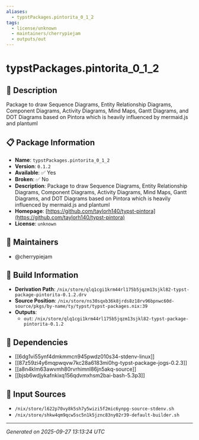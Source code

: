 ```yaml
---
aliases:
  - typstPackages.pintorita_0_1_2
tags:
  - license/unknown
  - maintainers/cherrypiejam
  - outputs/out
---
```


# typstPackages.pintorita_0_1_2

## 📝 Description

Package to draw Sequence Diagrams, Entity Relationship Diagrams, Component Diagrams, Activity Diagrams, Mind Maps, Gantt Diagrams, and DOT Diagrams based on Pintora which is heavily influenced by mermaid.js and plantuml

## 📋 Package Information

- **Name**: `typstPackages.pintorita_0_1_2`
- **Version**: `0.1.2`
- **Available**: ✅ Yes
- **Broken**: ✅ No
- **Description**: Package to draw Sequence Diagrams, Entity Relationship Diagrams, Component Diagrams, Activity Diagrams, Mind Maps, Gantt Diagrams, and DOT Diagrams based on Pintora which is heavily influenced by mermaid.js and plantuml
- **Homepage**: [https://github.com/taylorh140/typst-pintora](https://github.com/taylorh140/typst-pintora)
- **License**: `unknown`
## 👥 Maintainers

- @cherrypiejam


## 🔧 Build Information

- **Derivation Path**: `/nix/store/qlq1cgi1krm44rl175b5jqzm13sjkl82-typst-package-pintorita-0.1.2.drv`
- **Source Position**: `/nix/store/ns30sqxb36k8jrds8z18rv96bpnwc60d-source/pkgs/by-name/ty/typst/typst-packages.nix:39`
- **Outputs**:
  - `out`:  `/nix/store/qlq1cgi1krm44rl175b5jqzm13sjkl82-typst-package-pintorita-0.1.2`

## 🔗 Dependencies

- [[6dg1vi55ynf4dmkmmcn945pwdz010s34-stdenv-linux]]
- [[87z59zi4y6mqpwqvw7kc28a6183mi0hg-typst-package-jogs-0.2.3]]
- [[a8n4klm63awvmh80rvrhimnl86jn5akq-source]]
- [[bjsb6wdjykafnkixq156qdvmxhsm2bai-bash-5.3p3]]

## 📁 Input Sources

- `/nix/store/l622p70vy8k5sh7y5wizi5f2mic6ynpg-source-stdenv.sh`
- `/nix/store/shkw4qm9qcw5sc5n1k5jznc83ny02r39-default-builder.sh`

---
*Generated on 2025-09-27 13:13:24 UTC*
